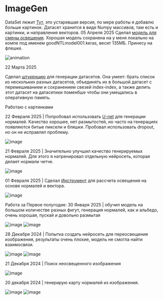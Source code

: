 # ImageGen
DataSet лежит  [Тут](https://github.com/YartoKub/ImageGen/tree/main/pred_EEVEE_gold_cube), это устаревшая версия, по мере работы я добавлю больше картинок. Датасет хранится в виде Numpy массивов, там есть и картинки, и направления векторов.
05 Апреля 2025
Сделал [модель для смены освещения](https://github.com/YartoKub/ImageGen/blob/main/CubeRelight.ipynb). Хорошая модель сохранена на у меня локально на компе под именем goodNTLmodel001.keras, весит 135МБ. Принесу на флешке.

![animation](https://github.com/user-attachments/assets/f25044c6-b3cc-470a-bd39-45f2f92e0c52)

22 Марта 2025 

Сделал [штукенцию](https://github.com/YartoKub/ImageGen/blob/main/FlexibleDataSetCombiner.ipynb) для генерации датасетов. Она умеет: брать список из нескольких разных датасетов, объединять их в большой датасет с перемешиванием и сохранением свезей index-index, а также делить этот датасет на датасетики поменбше чтобы они умещались в оперативную память.

Работаю с картинками

22 Февраля 2025 | Попробовал использовать  [U-net](https://github.com/YartoKub/ImageGen/blob/main/UNET_normals_generator.ipynb) для генерации нормалей. Качество хорошее, нет размытостей, но часто на генерациях появляются битые пиксели и бляшки. 
Пробовал использовать dropout, но он не исправлял проблему.

![image](https://github.com/user-attachments/assets/33e82b64-f395-42de-a790-4dc9ad90315b)

21 Февраля 2025 | Значительно улучшил качество генерируемых нормалей. Для этого я натренировал отдельную нейросеть, которая делает нормали четче. 

![image](https://github.com/user-attachments/assets/fed3f97f-b438-4f93-8859-39d5cf166838)

01 Февраля 2025 | Сделал [Инструмент](https://github.com/YartoKub/ImageGen/blob/main/NormalRelight.ipynb) для рассчета освещения на основе нормалей и вектора.

![image](https://github.com/user-attachments/assets/88c1d4b7-4a45-4ccb-8ca6-bc14cd405272)

Работа за Первое полугодие: 
30 Января  2025 | обучил модель на большом количестве разных фигут, генерация нормалей, как и альбедо, очень хорошая, пускай и довольно размытая

![image](https://github.com/user-attachments/assets/f675fad6-700c-4b9d-b912-5f36e74e1a27)
![image](https://github.com/user-attachments/assets/7a0c8131-b15b-4d01-8b18-9f1b500ef6bf)

28 Декабря 2024 |
Попытка создать нейросеть для переосвещения изображения, результаты очень плохие, модель не смогла найти взаимосвязи.

![image](https://github.com/user-attachments/assets/3e3befda-371a-42c3-9b12-bf2c230438d3)
![image](https://github.com/user-attachments/assets/58bec502-1e65-45cd-85ec-e72acd652036)

21 Декабря 2024 | Поиск неосвещенного изображения

![image](https://github.com/user-attachments/assets/65fbafa1-9fee-4eef-93e7-024b4d311c96)

20 декабря 2024 | генерирую карту нормалей из изображения.

![image](https://github.com/user-attachments/assets/aff08f9a-79cb-4114-aeea-482670f5aac2)
![image](https://github.com/user-attachments/assets/3a2d5d8f-ad5a-438c-8b10-54ee4d48b504)











